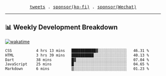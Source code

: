 <p align="center">
  <samp>
    <a href="https://twitter.com/everfu8">tweets</a> .
    <a href="https://ko-fi.com/everfu">sponsor(ko-fi)</a> . 
    <a href="https://s3.qjqq.cn/47/663742bac8e52.webp!color">sponsor(Wechat)</a>
  </samp>
</p>

---

## 📊 Weekly Development Breakdown

[![wakatime](https://wakatime.com/badge/user/0fcef314-a9cd-4509-9880-5cdb2158a775.svg)](https://wakatime.com/@0fcef314-a9cd-4509-9880-5cdb2158a775)

<!--START_SECTION:waka-->

```txt
CSS           4 hrs 13 mins   ███████████▓░░░░░░░░░░░░░   46.31 %
HTML          3 hrs 39 mins   ██████████░░░░░░░░░░░░░░░   40.13 %
Dart          38 mins         █▓░░░░░░░░░░░░░░░░░░░░░░░   07.04 %
JavaScript    25 mins         █░░░░░░░░░░░░░░░░░░░░░░░░   04.65 %
Markdown      6 mins          ▒░░░░░░░░░░░░░░░░░░░░░░░░   01.23 %
```

<!--END_SECTION:waka-->